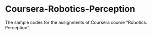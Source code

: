 # Coursera-Robotics-Perception
The sample codes for the assignments of Coursera course "Robotics: Perception".
